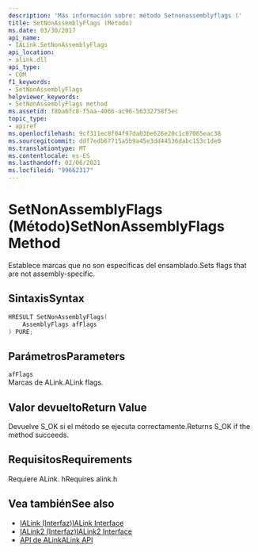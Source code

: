 ```yaml
---
description: 'Más información sobre: método Setnonassemblyflags ('
title: SetNonAssemblyFlags (Método)
ms.date: 03/30/2017
api_name:
- IALink.SetNonAssemblyFlags
api_location:
- alink.dll
api_type:
- COM
f1_keywords:
- SetNonAssemblyFlags
helpviewer_keywords:
- SetNonAssemblyFlags method
ms.assetid: f8ba6fc8-f5aa-4066-ac96-56332758f5ec
topic_type:
- apiref
ms.openlocfilehash: 9cf311ec8f04f97da03be626e20c1c07065eac38
ms.sourcegitcommit: ddf7edb67715a5b9a45e3dd44536dabc153c1de0
ms.translationtype: MT
ms.contentlocale: es-ES
ms.lasthandoff: 02/06/2021
ms.locfileid: "99662317"
---
```

# <a name="setnonassemblyflags-method"></a><span data-ttu-id="f277d-103">SetNonAssemblyFlags (Método)</span><span class="sxs-lookup"><span data-stu-id="f277d-103">SetNonAssemblyFlags Method</span></span>

<span data-ttu-id="f277d-104">Establece marcas que no son específicas del ensamblado.</span><span class="sxs-lookup"><span data-stu-id="f277d-104">Sets flags that are not assembly-specific.</span></span>  
  
## <a name="syntax"></a><span data-ttu-id="f277d-105">Sintaxis</span><span class="sxs-lookup"><span data-stu-id="f277d-105">Syntax</span></span>  
  
```cpp  
HRESULT SetNonAssemblyFlags(  
    AssemblyFlags afFlags  
) PURE;  
```  
  
## <a name="parameters"></a><span data-ttu-id="f277d-106">Parámetros</span><span class="sxs-lookup"><span data-stu-id="f277d-106">Parameters</span></span>  

 `afFlags`  
 <span data-ttu-id="f277d-107">Marcas de ALink.</span><span class="sxs-lookup"><span data-stu-id="f277d-107">ALink flags.</span></span>  
  
## <a name="return-value"></a><span data-ttu-id="f277d-108">Valor devuelto</span><span class="sxs-lookup"><span data-stu-id="f277d-108">Return Value</span></span>  

 <span data-ttu-id="f277d-109">Devuelve S_OK si el método se ejecuta correctamente.</span><span class="sxs-lookup"><span data-stu-id="f277d-109">Returns S_OK if the method succeeds.</span></span>  
  
## <a name="requirements"></a><span data-ttu-id="f277d-110">Requisitos</span><span class="sxs-lookup"><span data-stu-id="f277d-110">Requirements</span></span>  

 <span data-ttu-id="f277d-111">Requiere ALink. h</span><span class="sxs-lookup"><span data-stu-id="f277d-111">Requires alink.h</span></span>  
  
## <a name="see-also"></a><span data-ttu-id="f277d-112">Vea también</span><span class="sxs-lookup"><span data-stu-id="f277d-112">See also</span></span>

- [<span data-ttu-id="f277d-113">IALink (Interfaz)</span><span class="sxs-lookup"><span data-stu-id="f277d-113">IALink Interface</span></span>](ialink-interface.md)
- [<span data-ttu-id="f277d-114">IALink2 (Interfaz)</span><span class="sxs-lookup"><span data-stu-id="f277d-114">IALink2 Interface</span></span>](ialink2-interface.md)
- [<span data-ttu-id="f277d-115">API de ALink</span><span class="sxs-lookup"><span data-stu-id="f277d-115">ALink API</span></span>](index.md)

